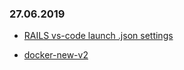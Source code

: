### 27.06.2019

* [RAILS vs-code launch .json settings](sample-settings-for-vscode/rails-vscode.md)

* [docker-new-v2](docsv2/dockerv2.md)
